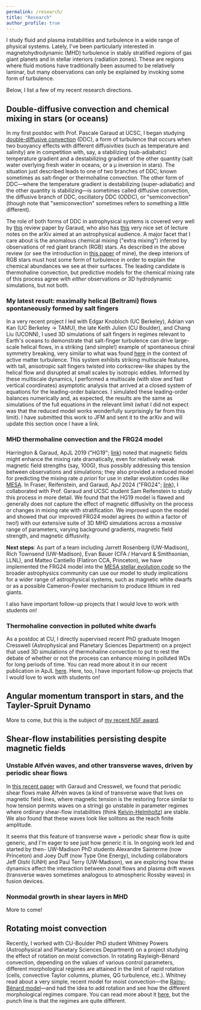 ```yaml
---
permalink: /research/
title: "Research"
author_profile: true
---
```


I study fluid and plasma instabilities and turbulence in a wide range of physical systems. Lately, I've been particularly interested in magnetohydrodynamic (MHD) turbulence in stably stratified regions of gas giant planets and in stellar interiors (radiation zones). These are regions where fluid motions have traditionally been assumed to be relatively laminar, but many observations can only be explained by invoking some form of turbulence.

Below, I list a few of my recent research directions.

## Double-diffusive convection and chemical mixing in stars (or oceans)

In my first postdoc with Prof. Pascale Garaud at UCSC, I began studying [double-diffusive convection](https://en.wikipedia.org/wiki/Double_diffusive_convection) (DDC), a form of turbulence that occurs when two buoyancy effects with different diffusivities (such as temperature and salinity) are in competition with, say, a stabilizing (sub-adiabatic) temperature gradient and a destabilizing gradient of the other quantity (salt water overlying fresh water in oceans, or a μ inversion in stars). The situation just described leads to one of two branches of DDC, known sometimes as salt-finger or thermohaline convection. The other form of DDC—where the temperature gradient is destabilizing (super-adiabatic) and the other quantity is stabilizing—is sometimes called diffusive convection, the diffusive branch of DDC, oscillatory DDC (ODDC), or "semiconvection" (though note that "semiconvection" sometimes refers to something a little different).

The role of both forms of DDC in astrophysical systems is covered very well by [this](https://doi.org/10.1146/annurev-fluid-122316-045234) review paper by Garaud, who also has [this](https://arxiv.org/abs/2103.08072) very nice set of lecture notes on the arXiv aimed at an astrophysical audience. A major facet that I care about is the anomalous chemical mixing ("extra mixing") inferred by observations of red giant branch (RGB) stars. As described in the above review (or see the introduction in [this paper](https://doi.org/10.3847/1538-4357/aca024) of mine), the deep interiors of RGB stars must host some form of turbulence in order to explain the chemical abundances we see at their surfaces. The leading candidate is thermohaline convection, but predictive models for the chemical mixing rate of this process agree with *either* observations *or* 3D hydrodynamic simulations, but not both.

### My latest result: maximally helical (Beltrami) flows spontaneously formed by salt fingers
In a very recent project I led with Edgar Knobloch (UC Berkeley), Adrian van Kan (UC Berkeley -> TAMU), the late Keith Julien (CU Boulder), and Chang Liu (UCONN), I used 3D simulations of salt fingers in regimes relevant to Earth's oceans to demonstrate that salt-finger turbulence can drive large-scale helical flows, in a striking (and simple!) example of spontaneous chiral symmetry breaking, very similar to what was found [here](https://www.pnas.org/doi/10.1073/pnas.1614721114) in the context of active matter turbulence. This system exhibits striking multiscale features, with tall, anisotropic salt fingers twisted into corkscrew-like shapes by the helical flow and disrupted at small scales by isotropic eddies. Informed by these multiscale dynamics, I performed a multiscale (with slow and fast vertical coordinates) asymptotic analysis that arrived at a closed system of equations for the leading-order balances. I simulated these leading-order balances numerically and, as expected, the results are the same as simulations of the full equations in the relevant limit (what I did not expect was that the reduced model works wonderfully surprisingly far from this limit). I have submitted this work to JFM and sent it to the arXiv and will update this section once I have a link.

### MHD thermohaline convection and the FRG24 model
Harrington & Garaud, ApJL 2019 ("HG19"; [link](https://doi.org/10.3847/2041-8213/aaf812)) noted that magnetic fields might enhance the mixing rate dramatically, even for relatively weak magnetic field strengths (say, 100G), thus possibly addressing this tension between observations and simulations; they also provided a reduced model for predicting the mixing rate *a priori* for use in stellar evolution codes like [MESA](https://docs.mesastar.org/en/24.08.1/about.html). In Fraser, Reifenstein, and Garaud, ApJ 2024 ("FRG24"; [link](https://ui.adsabs.harvard.edu/abs/2024ApJ...964..184F/abstract)), I collaborated with Prof. Garaud and UCSC student Sam Reifenstein to study this process in more detail. We found that the HG19 model is flawed and generally does not capture the effect of magnetic diffusivity on the process or changes in mixing rate with stratification. We improved upon the model and showed that our improved FRG24 model agrees (to within a factor of two!) with our extensive suite of 3D MHD simulations across a *massive* range of parameters, varying background gradients, magnetic field strength, and magnetic diffusivity.

**Next steps**: As part of a team including Jarrett Rosenberg (UW-Madison), Rich Townsend (UW-Madison), Evan Bauer (CFA / Harvard & Smithsonian, LLNL), and Matteo Cantiello (Flatiron CCA, Princeton), we have implemented the FRG24 model into the [MESA stellar evolution code](https://docs.mesastar.org/en/24.08.1/about.html) so the broader astrophysics community can use our model to study implications for a wider range of astrophysical systems, such as magnetic white dwarfs or as a possible Cameron-Fowler mechanism to produce lithium in red giants. 

I also have important follow-up projects that I would love to work with students on!

### Thermohaline convection in polluted white dwarfs
As a postdoc at CU, I directly supervised recent PhD graduate Imogen Cresswell (Astrophysical and Planetary Sciences Department) on a project that used 3D simulations of thermohaline convection to put to rest the debate of whether or not the process can enhance mixing in polluted WDs for long periods of time. You can read more about it in our recent publication in ApJL [here](https://ui.adsabs.harvard.edu/abs/2025ApJ...986L..10C/abstract). Here, too, I have important follow-up projects that I would love to work with students on!

## Angular momentum transport in stars, and the Tayler-Spruit Dynamo

More to come, but this is the subject of [my recent NSF award](https://www.nsf.gov/awardsearch/showAward?AWD_ID=2402142&HistoricalAwards=false).

## Shear-flow instabilities persisting despite magnetic fields

### Unstable Alfvén waves, and other transverse waves, driven by periodic shear flows

In [this recent paper](https://doi.org/10.1017/jfm.2022.782) with Garaud and Cresswell, we found that periodic shear flows make Alfvén waves (a kind of transverse wave that lives on magnetic field lines, where magnetic tension is the restoring force similar to how tension permits waves on a string) go unstable in parameter regimes where ordinary shear-flow instabilities (think [Kelvin-Helmholtz](https://en.wikipedia.org/wiki/Kelvin%E2%80%93Helmholtz_instability)) are stable. We also found that these waves look like solitons as the reach finite amplitude. 

It seems that this feature of transverse wave + periodic shear flow is quite generic, and I'm eager to see just how generic it is. In ongoing work led and started by then- UW-Madison PhD students Alexandre Sainterme (now Princeton) and Joey Duff (now Type One Energy), including collaborators Jeff Oishi (UNH) and Paul Terry (UW-Madison), we are exploring how these dynamics affect the interaction between zonal flows and plasma drift waves (transverse waves sometimes analogous to atmospheric Rossby waves) in fusion devices.

### Nonmodal growth in shear layers in MHD

More to come!

## Rotating moist convection

Recently, I worked with CU-Boulder PhD student Whitney Powers (Astrophysical and Planetary Sciences Department) on a project studying the effect of rotation on moist convection. In rotating Rayleigh-Bénard convection, depending on the values of various control parameters, different morphological regimes are attained in the limit of rapid rotation (cells, convective Taylor columns, plumes, QG turbulence, etc.). Whitney read about a very simple, recent model for moist convection—the [Rainy-Bénard model](https://ui.adsabs.harvard.edu/abs/2019JFM...862..162V/abstract)—and had the idea to add rotation and see how the different morphological regimes compare. You can read more about it [here](https://ui.adsabs.harvard.edu/abs/2025arXiv250501626P/abstract), but the punch line is that the regimes are quite different.
